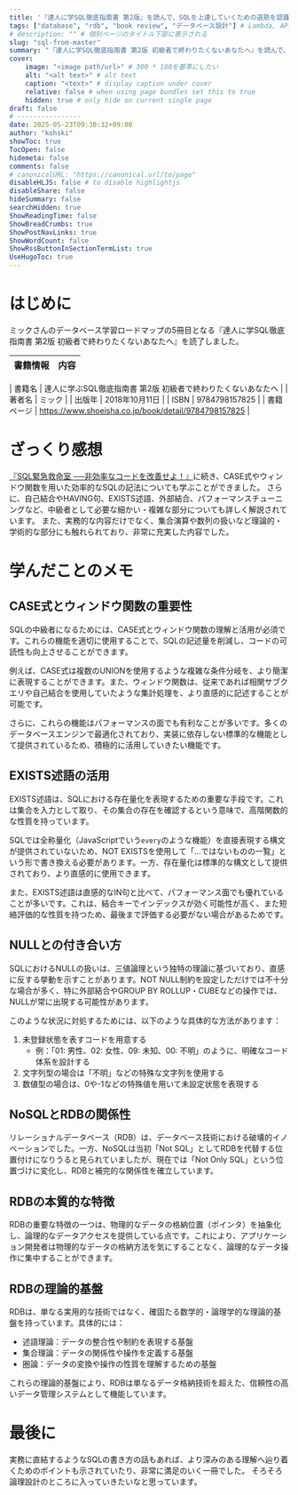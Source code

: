 ```yaml
---
title: '『達人に学SQL徹底指南書 第2版』を読んで、SQLを上達していくための道筋を認識した'
tags: ["database", "rdb", "book review", "データベース設計"] # Lambda, API Gateway, AWS, Python
# description: "" # 個別ページのタイトル下部に表示される
slug: "sql-from-master"
summary: "『達人に学SQL徹底指南書 第2版 初級者で終わりたくないあなたへ』を読んで、SQLを上達していくための道筋を認識した。" # 
cover:
    image: "<image path/url>" # 300 * 180を基準にしたい
    alt: "<alt text>" # alt text
    caption: "<text>" # display caption under cover
    relative: false # when using page bundles set this to true
    hidden: true # only hide on current single page
draft: false
# ----------------
date: 2025-05-23T09:30:32+09:00
author: "kohski"
showToc: true
TocOpen: false
hidemeta: false
comments: false
# canonicalURL: "https://canonical.url/to/page"
disableHLJS: false # to disable highlightjs
disableShare: false
hideSummary: false
searchHidden: true
ShowReadingTime: false
ShowBreadCrumbs: true
ShowPostNavLinks: true
ShowWordCount: false
ShowRssButtonInSectionTermList: true
UseHugoToc: true
---
```


# はじめに

ミックさんのデータベース学習ロードマップの5冊目となる『達人に学SQL徹底指南書 第2版 初級者で終わりたくないあなたへ』を読了しました。

| 書籍情報 | 内容 |
| --- | --- |

| 書籍名 | 達人に学ぶSQL徹底指南書 第2版 初級者で終わりたくないあなたへ |
| 著者名 | ミック |
| 出版年 | 2018年10月11日 |
| ISBN | 9784798157825 |
| 書籍ページ | https://www.shoeisha.co.jp/book/detail/9784798157825 |

# ざっくり感想

[『SQL緊急救命室 ─⁠─非効率なコードを改善せよ！』](https://kohski.dev/tech/sql-emergency-room/)に続き、CASE式やウィンドウ関数を用いた効率的なSQLの記法についても学ぶことができました。
さらに、自己結合やHAVING句、EXISTS述語、外部結合、パフォーマンスチューニングなど、中級者として必要な細かい・複雑な部分についても詳しく解説されています。
また、実務的な内容だけでなく、集合演算や数列の扱いなど理論的・学術的な部分にも触れられており、非常に充実した内容でした。

# 学んだことのメモ

## CASE式とウィンドウ関数の重要性

SQLの中級者になるためには、CASE式とウィンドウ関数の理解と活用が必須です。これらの機能を適切に使用することで、SQLの記述量を削減し、コードの可読性も向上させることができます。

例えば、CASE式は複数のUNIONを使用するような複雑な条件分岐を、より簡潔に表現することができます。また、ウィンドウ関数は、従来であれば相関サブクエリや自己結合を使用していたような集計処理を、より直感的に記述することが可能です。

さらに、これらの機能はパフォーマンスの面でも有利なことが多いです。多くのデータベースエンジンで最適化されており、実装に依存しない標準的な機能として提供されているため、積極的に活用していきたい機能です。

## EXISTS述語の活用

EXISTS述語は、SQLにおける存在量化を表現するための重要な手段です。これは集合を入力として取り、その集合の存在を確認するという意味で、高階関数的な性質を持っています。

SQLでは全称量化（JavaScriptでいう`every`のような機能）を直接表現する構文が提供されていないため、NOT EXISTSを使用して「...ではないものの一覧」という形で書き換える必要があります。一方、存在量化は標準的な構文として提供されており、より直感的に使用できます。

また、EXISTS述語は直感的なIN句と比べて、パフォーマンス面でも優れていることが多いです。これは、結合キーでインデックスが効く可能性が高く、また短絡評価的な性質を持つため、最後まで評価する必要がない場合があるためです。

## NULLとの付き合い方

SQLにおけるNULLの扱いは、三値論理という独特の理論に基づいており、直感に反する挙動を示すことがあります。NOT NULL制約を設定しただけでは不十分な場合が多く、特に外部結合やGROUP BY ROLLUP・CUBEなどの操作では、NULLが常に出現する可能性があります。

このような状況に対処するためには、以下のような具体的な方法があります：

1. 未登録状態を表すコードを用意する
   - 例：「01: 男性、02: 女性、09: 未知、00: 不明」のように、明確なコード体系を設計する
2. 文字列型の場合は「不明」などの特殊な文字列を使用する
3. 数値型の場合は、0や-1などの特殊値を用いて未設定状態を表現する

## NoSQLとRDBの関係性

リレーショナルデータベース（RDB）は、データベース技術における破壊的イノベーションでした。一方、NoSQLは当初「Not SQL」としてRDBを代替する位置付けになりうると見られていましたが、現在では「Not Only SQL」という位置づけに変化し、RDBと補完的な関係性を確立しています。

## RDBの本質的な特徴

RDBの重要な特徴の一つは、物理的なデータの格納位置（ポインタ）を抽象化し、論理的なデータアクセスを提供している点です。これにより、アプリケーション開発者は物理的なデータの格納方法を気にすることなく、論理的なデータ操作に集中することができます。

## RDBの理論的基盤

RDBは、単なる実用的な技術ではなく、確固たる数学的・論理学的な理論的基盤を持っています。具体的には：

- 述語理論：データの整合性や制約を表現する基盤
- 集合理論：データの関係性や操作を定義する基盤
- 圏論：データの変換や操作の性質を理解するための基盤

これらの理論的基盤により、RDBは単なるデータ格納技術を超えた、信頼性の高いデータ管理システムとして機能しています。

# 最後に

実務に直結するようなSQLの書き方の話もあれば、より深みのある理解へ辿り着くためのポイントも示されていたり、非常に満足のいく一冊でした。
そろそろ論理設計のところに入っていきたいなと思っています。